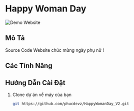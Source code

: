 # Happy Woman Day

![Demo Website](https://i.imgur.com/0Bo2k98.jpg)

## Mô Tả

Source Code Website chúc mừng ngày phụ nữ !

## Các Tính Năng

## Hướng Dẫn Cài Đặt

1. Clone dự án về máy của bạn
   ```sh
   git https://github.com/phucdevz/HappyWomanDay_V2.git
